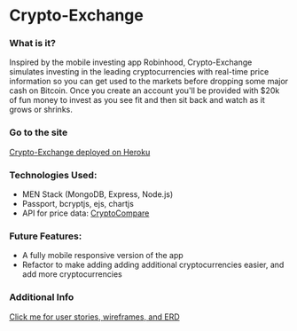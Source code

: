 # Crypto-Exchange

### What is it?

Inspired by the mobile investing app Robinhood, Crypto-Exchange simulates investing in the leading cryptocurrencies with real-time price information so you can get used to the markets before dropping some major cash on Bitcoin. Once you create an account you'll be provided with $20k of fun money to invest as you see fit and then sit back and watch as it grows or shrinks.

### Go to the site

[Crypto-Exchange deployed on Heroku](https://pure-headland-49327.herokuapp.com/profile)

### Technologies Used:

* MEN Stack (MongoDB, Express, Node.js)
* Passport, bcryptjs, ejs, chartjs
* API for price data: [CryptoCompare](https://www.cryptocompare.com/api/)

### Future Features:

* A fully mobile responsive version of the app
* Refactor to make adding adding additional cryptocurrencies easier, and add more cryptocurrencies

### Additional Info

[Click me for user stories, wireframes, and ERD](https://docs.google.com/presentation/d/1rI3itjIjA58nphrjQFx9MkAMN6ZhLnI5kzNrVBFXPaI/edit?usp=sharing)
